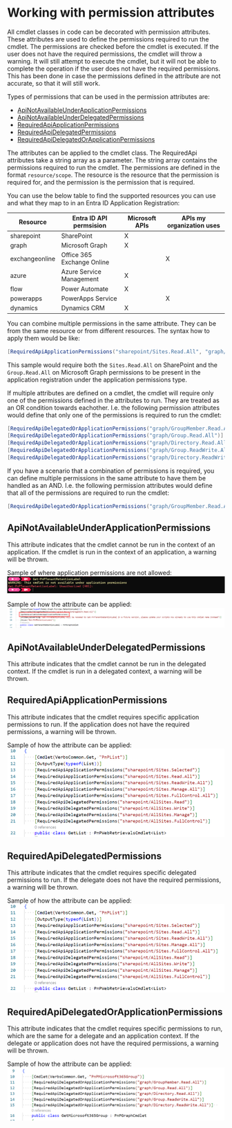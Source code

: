 # Working with permission attributes

All cmdlet classes in code can be decorated with permission attributes. These attributes are used to define the permissions required to run the cmdlet. The permissions are checked before the cmdlet is executed. If the user does not have the required permissions, the cmdlet will throw a warning. It will still attempt to execute the cmdlet, but it will not be able to complete the operation if the user does not have the required permissions. This has been done in case the permissions defined in the attribute are not accurate, so that it will still work.

Types of permissions that can be used in the permission attributes are:

- [ApiNotAvailableUnderApplicationPermissions](#apinotavailableunderapplicationpermissions)
- [ApiNotAvailableUnderDelegatedPermissions](#apinotavailableunderdelegatedpermissions)
- [RequiredApiApplicationPermissions](#requiredapiapplicationpermissions)
- [RequiredApiDelegatedPermissions](#requiredapidelegatedpermissions)
- [RequiredApiDelegatedOrApplicationPermissions](#requiredapidelegatedorapplicationpermissions)

The attributes can be applied to the cmdlet class. The RequiredApi attributes take a string array as a parameter. The string array contains the permissions required to run the cmdlet. The permissions are defined in the format `resource/scope`. The resource is the resource that the permission is required for, and the permission is the permission that is required.

You can use the below table to find the supported resources you can use and what they map to in an Entra ID Application Registration:

| Resource | Entra ID API permsision | Microsoft APIs | APIs my organization uses |
|----------|-------------|----------|-------------|
| sharepoint | SharePoint | X | |
| graph | Microsoft Graph | X | |
| exchangeonline | Office 365 Exchange Online | | X |
| azure | Azure Service Management | X | |
| flow | Power Automate | X | |
| powerapps | PowerApps Service |  | X |
| dynamics | Dynamics CRM | X | |

You can combine multiple permissions in the same attribute. They can be from the same resource or from different resources. The syntax how to apply them would be like:

```csharp
[RequiredApiApplicationPermissions("sharepoint/Sites.Read.All", "graph/Group.Read.All")]
```

This sample would require both the `Sites.Read.All` on SharePoint and the `Group.Read.All` on Microsoft Graph permissions to be present in the application registration under the application permissions type.

If multiple attributes are defined on a cmdlet, the cmdlet will require only one of the permissions defined in the attributes to run. They are treated as an OR condition towards eachother. I.e. the following permission attributes would define that only one of the permissions is required to run the cmdlet:

```csharp
[RequiredApiDelegatedOrApplicationPermissions("graph/GroupMember.Read.All")]
[RequiredApiDelegatedOrApplicationPermissions("graph/Group.Read.All")]
[RequiredApiDelegatedOrApplicationPermissions("graph/Directory.Read.All")]
[RequiredApiDelegatedOrApplicationPermissions("graph/Group.ReadWrite.All")]
[RequiredApiDelegatedOrApplicationPermissions("graph/Directory.ReadWrite.All")]  
```

If you have a scenario that a combination of permissions is required, you can define multiple permissions in the same attribute to have them be handled as an AND. I.e. the following permission attributes would define that all of the permissions are required to run the cmdlet:

```csharp
[RequiredApiDelegatedOrApplicationPermissions("graph/GroupMember.Read.All", "graph/Group.Read.All")]
```

## ApiNotAvailableUnderApplicationPermissions

This attribute indicates that the cmdlet cannot be run in the context of an application. If the cmdlet is run in the context of an application, a warning will be thrown.

Sample of where application permissions are not allowed:
![Sample where application permissions are not allowed](./../images/permissionattributes/applicationpermissionsnotallowed.png)

Sample of how the attribute can be applied:
![Sample how the attribute can be applied](./../images/permissionattributes/ApiNotAvailableUnderApplicationPermissionsSample.png)

## ApiNotAvailableUnderDelegatedPermissions

This attribute indicates that the cmdlet cannot be run in the delegated context. If the cmdlet is run in a delegated context, a warning will be thrown.

## RequiredApiApplicationPermissions

This attribute indicates that the cmdlet requires specific application permissions to run. If the application does not have the required permissions, a warning will be thrown.

Sample of how the attribute can be applied:
![Sample how the attribute can be applied](./../images/permissionattributes/RequiredApiApplicationPermissionsSample.png)

## RequiredApiDelegatedPermissions

This attribute indicates that the cmdlet requires specific delegated permissions to run. If the delegate does not have the required permissions, a warning will be thrown.

Sample of how the attribute can be applied:
![Sample how the attribute can be applied](./../images/permissionattributes/RequiredApiApplicationPermissionsSample.png)

## RequiredApiDelegatedOrApplicationPermissions

This attribute indicates that the cmdlet requires specific permissions to run, which are the same for a delegate and an application context. If the delegate or application does not have the required permissions, a warning will be thrown.

Sample of how the attribute can be applied:
![Sample how the attribute can be applied](./../images/permissionattributes/RequiredApiDelegatedOrApplicationPermissionsSample.png)

